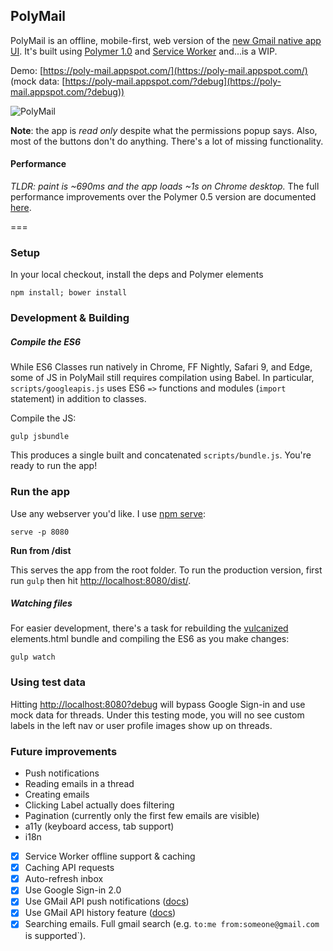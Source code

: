 ## PolyMail

PolyMail is an offline, mobile-first, web version of the [new Gmail native app UI](http://gmailblog.blogspot.com/2014/11/a-more-modern-gmail-app-for-android.html). It's built using [Polymer 1.0](https://www.polymer-project.org/1.0/) and [Service Worker](http://www.html5rocks.com/en/tutorials/service-worker/introduction/) and...is a WIP.

Demo: [https://poly-mail.appspot.com/](https://poly-mail.appspot.com/) &nbsp; (mock data:  [https://poly-mail.appspot.com/?debug](https://poly-mail.appspot.com/?debug))

![PolyMail](https://raw.githubusercontent.com/ebidel/polymer-gmail/master/images/screenshot.jpg)

**Note**: the app is *read only* despite what the permissions popup says. Also, most of the buttons don't do anything. There's a lot of missing functionality.

#### Performance

*TLDR: paint is ~690ms and the app loads ~1s on Chrome desktop.* The full performance improvements over the Polymer 0.5 version are documented [here](https://github.com/ebidel/polymer-gmail/issues/6#issuecomment-123875813). 

===

### Setup

In your local checkout, install the deps and Polymer elements

    npm install; bower install

### Development & Building

##### Compile the ES6

While ES6 Classes run natively in Chrome, FF Nightly, Safari 9, and Edge, some of JS
in PolyMail still requires compilation using Babel. In particular, `scripts/googleapis.js` uses ES6 `=>` functions and modules (`import` statement) in addition to classes.

Compile the JS:

    gulp jsbundle

This produces a single built and concatenated `scripts/bundle.js`. You're ready to run the app!

### Run the app

Use any webserver you'd like. I use [npm serve](https://www.npmjs.com/package/serve):

    serve -p 8080

**Run from /dist**

This serves the app from the root folder. To run the production version, first run
`gulp` then hit [http://localhost:8080/dist/](http://localhost:8080/dist/).

##### Watching files

For easier development, there's a task for rebuilding the [vulcanized](https://github.com/polymer/vulcanize) elements.html bundle and compiling the ES6 as you make changes:

    gulp watch

### Using test data

Hitting [http://localhost:8080?debug](http://localhost:8080?debug) will bypass Google Sign-in and use mock data for threads. Under this
testing mode, you will no see custom labels in the left nav or user profile images show up on threads.

### Future improvements

- Push notifications
- Reading emails in a thread
- Creating emails
- Clicking Label actually does filtering
- Pagination (currently only the first few emails are visible)
- a11y (keyboard access, tab support)
- i18n
- [x] Service Worker offline support & caching
- [x] Caching API requests
- [x] Auto-refresh inbox
- [x] Use Google Sign-in 2.0
- [x] Use GMail API push notifications ([docs](https://developers.google.com/gmail/api/guides/push))
- [x] Use GMail API history feature ([docs](https://developers.google.com/gmail/api/v1/reference/users/history/list))
- [x] Searching emails. Full gmail search (e.g. `to:me from:someone@gmail.com` is supported`).
